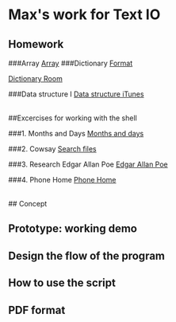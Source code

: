 # Max's work for Text IO 

## Homework
###Array
[Array](textIO/array.pv)
###Dictionary
[Format](testIO/format.py)

[Dictionary Room](textIO/my_room_data.py)

###Data structure I
[Data structure iTunes](textIO/itunes_library.py)

<br>
##Excercises for working with the shell

###1. Months and Days
[Months and days](textIO/months_and_days.rtf) 

###2. Cowsay
[Search files](textIO/cowsay.rtf)

###3. Research Edgar Allan Poe
[Edgar Allan Poe](textIO/download_poe.rtf)

###4. Phone Home
[Phone Home](textIO/phone_home)

<br>
## Concept

## Prototype: working demo

## Design the flow of the program

## How to use the script

## PDF format 
			
